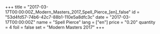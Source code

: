 +++
title = "2017-03-17T00:00:00Z_Modern_Masters_2017_Spell_Pierce_[en]_false"
id = "53d4fd57-74b6-42c7-88b1-110e5a8dfc3c"
date = "2017-03-17T00:00:00Z"
name = "Spell Pierce"
lang = ["en"]
price = "0.20"
quantity = 4
foil = false
set = "Modern Masters 2017"
+++
